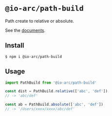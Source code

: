 # `@io-arc/path-build`

Path create to relative or absolute.

See the [documents](https://io-arc.tech/plugins/modules/path-build.html).

## Install

```shell
$ npm i @io-arc/path-build
```

## Usage

```typescript
import PathBuild from '@io-arc/path-build'

const dist = PathBuild.relative(['abc', 'def'])
// -> 'abc/def'

const ab = PathBuild.absolute(['abc', 'def'])
// -> '/Users/xxxx/xxxx/abc/def'
```
